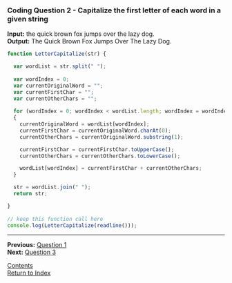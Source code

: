 ### Coding Question 2 - Capitalize the first letter of each word in a given string

**Input:** the quick brown fox jumps over the lazy dog.  
**Output:** The Quick Brown Fox Jumps Over The Lazy Dog.

```javascript
function LetterCapitalize(str) { 

  var wordList = str.split(" ");
  
  var wordIndex = 0;
  var currentOriginalWord = "";
  var currentFirstChar = "";
  var currentOtherChars = "";
  
  for (wordIndex = 0; wordIndex < wordList.length; wordIndex = wordIndex + 1)
  {
    currentOriginalWord = wordList[wordIndex];
    currentFirstChar = currentOriginalWord.charAt(0);
    currentOtherChars = currentOriginalWord.substring(1);

    currentFirstChar = currentFirstChar.toUpperCase();
    currentOtherChars = currentOtherChars.toLowerCase();

    wordList[wordIndex] = currentFirstChar + currentOtherChars;
  }

  str = wordList.join(" ");
  return str; 

}
   
// keep this function call here 
console.log(LetterCapitalize(readline()));
```

---

**Previous:** [Question 1](./1-reverse_string.md)  
**Next:** [Question 3](./3-time_string.md)

[Contents](./readme.md)  
[Return to Index](../../readme.md)

